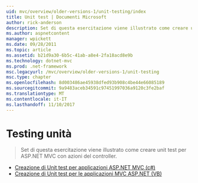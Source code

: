 ```yaml
---
uid: mvc/overview/older-versions-1/unit-testing/index
title: Unit test | Documenti Microsoft
author: rick-anderson
description: Set di questa esercitazione viene illustrato come creare unit test per ASP.NET MVC con azioni del controller.
ms.author: aspnetcontent
manager: wpickett
ms.date: 09/28/2011
ms.topic: article
ms.assetid: b21d9a30-6b5c-41ab-a8e4-2fa18acd8e9b
ms.technology: dotnet-mvc
ms.prod: .net-framework
msc.legacyurl: /mvc/overview/older-versions-1/unit-testing
msc.type: chapter
ms.openlocfilehash: 8d003486ae45938dfed93b908c4be44e66085189
ms.sourcegitcommit: 9a9483aceb34591c97451997036a9120c3fe2baf
ms.translationtype: MT
ms.contentlocale: it-IT
ms.lasthandoff: 11/10/2017
---
```

<a name="unit-testing"></a>Testing unità
====================
> Set di questa esercitazione viene illustrato come creare unit test per ASP.NET MVC con azioni del controller.


- [Creazione di Unit test per applicazioni ASP.NET MVC (c#)](creating-unit-tests-for-asp-net-mvc-applications-cs.md)
- [Creazione di Unit test per le applicazioni MVC ASP.NET (VB)](creating-unit-tests-for-asp-net-mvc-applications-vb.md)

